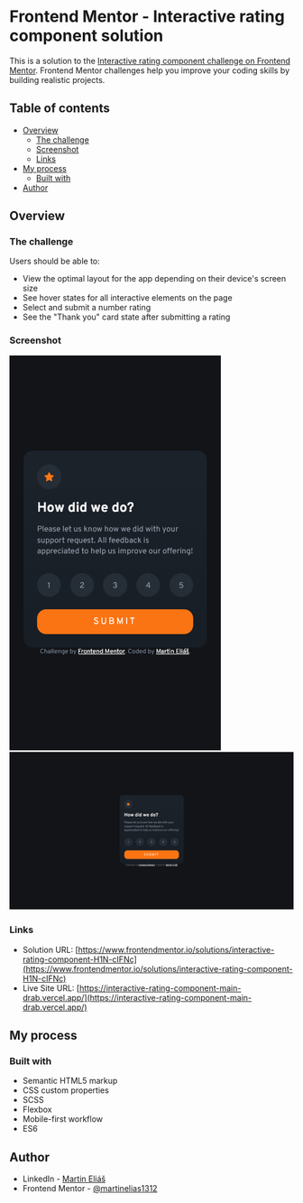 # Frontend Mentor - Interactive rating component solution

This is a solution to the [Interactive rating component challenge on Frontend Mentor](https://www.frontendmentor.io/challenges/interactive-rating-component-koxpeBUmI). Frontend Mentor challenges help you improve your coding skills by building realistic projects. 

## Table of contents

- [Overview](#overview)
  - [The challenge](#the-challenge)
  - [Screenshot](#screenshot)
  - [Links](#links)
- [My process](#my-process)
  - [Built with](#built-with)
- [Author](#author)

## Overview

### The challenge

Users should be able to:

- View the optimal layout for the app depending on their device's screen size
- See hover states for all interactive elements on the page
- Select and submit a number rating
- See the "Thank you" card state after submitting a rating

### Screenshot

![375px](/assets/img/375px.png)
![1440px](/assets/img/1440px.png)

### Links

- Solution URL: [https://www.frontendmentor.io/solutions/interactive-rating-component-H1N-cIFNc](https://www.frontendmentor.io/solutions/interactive-rating-component-H1N-cIFNc)
- Live Site URL: [https://interactive-rating-component-main-drab.vercel.app/](https://interactive-rating-component-main-drab.vercel.app/)

## My process

### Built with

- Semantic HTML5 markup
- CSS custom properties
- SCSS
- Flexbox
- Mobile-first workflow
- ES6

## Author

- LinkedIn - [Martin Eliáš](https://www.linkedin.com/in/martin-eli%C3%A1%C5%A1-455550209/)
- Frontend Mentor - [@martinelias1312](https://www.frontendmentor.io/profile/martinelias1312)
